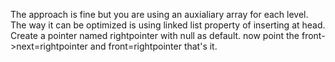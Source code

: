 ​The approach is fine but you are using an auxialiary array for each level.
</br>The way it can be optimized is using linked list property of inserting at head.
</br>Create a pointer named rightpointer with null as default.
now point the front->next=rightpointer and front=rightpointer that's it.
